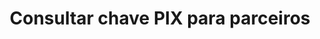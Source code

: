---
title: Consultar chave PIX para parceiros
api:
  file: readme-hml-baas.json
  operationId: get_v2-pix-key-account-partner-agency-account-key
hidden: false
---